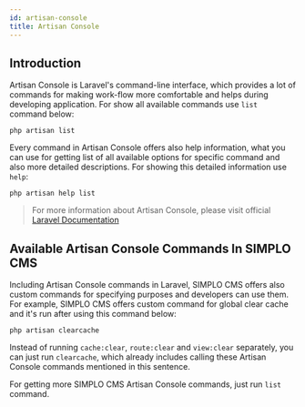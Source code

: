 ```yaml
---
id: artisan-console
title: Artisan Console
---
```


## Introduction

Artisan Console is Laravel's command-line interface, which provides a lot of commands for making work-flow more comfortable and helps
during developing application. For show all available commands use `list` command below:
```text 
php artisan list
```

Every command in Artisan Console offers also help information, what you can use for getting list of all available options for
specific command and also more detailed descriptions. For showing this detailed information use `help`:
```text
php artisan help list
```

> For more information about Artisan Console, please visit official [Laravel Documentation](https://laravel.com/docs/5.8/artisan)

## Available Artisan Console Commands In SIMPLO CMS

Including Artisan Console commands in Laravel, SIMPLO CMS offers also custom commands for specifying purposes and developers can use
them. For example, SIMPLO CMS offers custom command for global clear cache and it's run after using this command below:
```text
php artisan clearcache
```

Instead of running `cache:clear`, `route:clear` and `view:clear` separately, you can just run `clearcache`, which already includes calling these
Artisan Console commands mentioned in this sentence. 

For getting more SIMPLO CMS Artisan Console commands, just run `list` command.